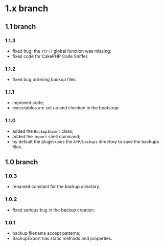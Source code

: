# 1.x branch
## 1.1 branch
### 1.1.3
* fixed bug: the `rtr()` global function was missing;
* fixed code for CakePHP Code Sniffer.

### 1.1.2
* fixed bug ordering backup files.

### 1.1.1
* improved code;
* executables are set up and checked in the bootstrap.

### 1.1.0
* added the `BackupImport` class;
* added the `import` shell command;
* by default the plugin uses the `APP/backups` directory to save the backups files.

## 1.0 branch
### 1.0.3
* renamed constant for the backup directory.

### 1.0.2
* fixed serious bug in the backup creation.

### 1.0.1
* backup filename accept patterns;
* BackupExport has static methods and properties.
